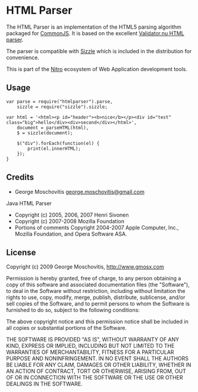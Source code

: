 HTML Parser
===========

The  HTML Parser is an implementation of the HTML5 parsing algorithm packaged for [CommonJS](http://www.commonjs.org). It is based on the excellent [Validator.nu HTML parser](http://about.validator.nu/htmlparser/).

The parser is compatible with [Sizzle](http://sizzlejs.com/) which is included in the distribution for convenience.

This is part of the [Nitro](http://www.nitrojs.org/) ecosystem of Web Application development tools.


Usage
-----

    var parse = require("htmlparser").parse,
        sizzle = require("sizzle").sizzle;
        
    var html = '<html><p id="header"><b>nice</b></p><div id="test" class="big">hello</div><div>second</div></html>',
        document = parseHTML(html),
        $ = sizzle(document);

        $("div").forEach(function(el) {
            print(el.innerHTML);
        });
    }


Credits
-------

* George Moschovitis <george.moschovitis@gmail.com>

Java HTML Parser

* Copyright (c) 2005, 2006, 2007 Henri Sivonen
* Copyright (c) 2007-2008 Mozilla Foundation
* Portions of comments Copyright 2004-2007 Apple Computer, Inc., Mozilla Foundation, and Opera Software ASA.


License
-------

Copyright (c) 2009 George Moschovitis, http://www.gmosx.com

Permission is hereby granted, free of charge, to any person obtaining a copy
of this software and associated documentation files (the "Software"), to
deal in the Software without restriction, including without limitation the
rights to use, copy, modify, merge, publish, distribute, sublicense, and/or
sell copies of the Software, and to permit persons to whom the Software is
furnished to do so, subject to the following conditions:

The above copyright notice and this permission notice shall be included in
all copies or substantial portions of the Software.

THE SOFTWARE IS PROVIDED "AS IS", WITHOUT WARRANTY OF ANY KIND, EXPRESS OR
IMPLIED, INCLUDING BUT NOT LIMITED TO THE WARRANTIES OF MERCHANTABILITY,
FITNESS FOR A PARTICULAR PURPOSE AND NONINFRINGEMENT. IN NO EVENT SHALL
THE AUTHORS BE LIABLE FOR ANY CLAIM, DAMAGES OR OTHER LIABILITY, WHETHER 
IN AN ACTION OF CONTRACT, TORT OR OTHERWISE, ARISING FROM, OUT OF OR IN
CONNECTION WITH THE SOFTWARE OR THE USE OR OTHER DEALINGS IN THE SOFTWARE.
